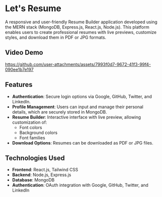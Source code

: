 # Let's Resume

A responsive and user-friendly Resume Builder application developed using the MERN stack (MongoDB, Express.js, React.js, Node.js). This platform enables users to create professional resumes with live previews, customize styles, and download them in PDF or JPG formats.

## Video Demo



https://github.com/user-attachments/assets/7993f0d7-9672-41f3-99f4-090ee1b7e197


## Features

- **Authentication**: Secure login options via Google, GitHub, Twitter, and LinkedIn.
- **Profile Management**: Users can input and manage their personal details, which are securely stored in MongoDB.
- **Resume Builder**: Interactive interface with live preview, allowing customization of:
  - Font colors
  - Background colors
  - Font families
- **Download Options**: Resumes can be downloaded as PDF or JPG files.

## Technologies Used

- **Frontend**: React.js, Tailwind CSS
- **Backend**: Node.js, Express.js
- **Database**: MongoDB
- **Authentication**: OAuth integration with Google, GitHub, Twitter, and LinkedIn


